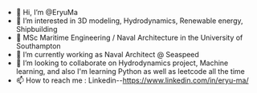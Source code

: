 - 👋 Hi, I’m @EryuMa
- 👀 I’m interested in 3D modeling, Hydrodynamics, Renewable energy, Shipbuilding
- 🌊 MSc Maritime Engineering / Naval Architecture in the University of Southampton
- 🌱 I’m currently working as Naval Architect @ Seaspeed
- 💞️ I’m looking to collaborate on Hydrodynamics project, Machine learning, and also I'm learning Python as well as leetcode all the time
- 📫 How to reach me : Linkedin--https://www.linkedin.com/in/eryu-ma/

<!---
EryuMa/EryuMa is a ✨ special ✨ repository because its `README.md` (this file) appears on your GitHub profile.
You can click the Preview link to take a look at your changes.
--->
